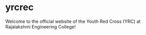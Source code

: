 # yrcrec
Welcome to the official website of the Youth Red Cross (YRC) at Rajalakshmi Engineering College! 
